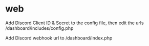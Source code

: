 # web

Add Discord Client ID & Secret to the config file, then edit the urls /dashboard/includes/config.php

Add Discord webhook url to /dashboard/index.php
